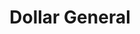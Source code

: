 ---
title: "Dollar General"
url: /fayetteville/dollar-general-winchester-highway/
shop: variety store
---